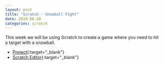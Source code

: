 ```yaml
---
layout: post
title: "Scratch - Snowball Fight"
date: 2019-06-20
categories: scratch
---
```

This week we will be using Scratch to create a game where you need to hit a target with a snowball.

- [Project](https://projects.raspberrypi.org/en/projects/snowball-fight){:target="_blank"}
- [Scratch Editor](http://rpf.io/snowball-fight-on){:target="_blank"}
